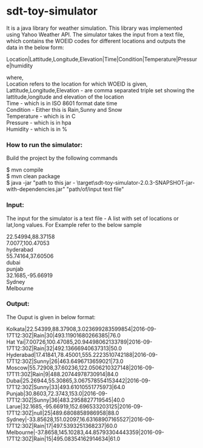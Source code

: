 # sdt-toy-simulator

It is a java library for weather simulation. This library was implemented using Yahoo Weather API. The simulator takes the input from a text file, which contains the WOEID codes for different locations and outputs the data in the below form:

Location|Lattitude,Longitude,Elevation|Time|Condition|Temperature|Pressure|humidity

where,<br />
Location refers to the location for which WOEID is given,<br />
Lattitude,Longitude,Elevation - are comma separated triple set showing the lattitude,longitude and elevation of the location <br />
Time - which is in ISO 8601 format date time <br />
Condition - Either this is Rain,Sunny and Snow <br />
Temperature - which is in C <br />
Pressure - which is in hpa <br />
Humidity - which is in % <br />

<h3> How to run the simulator: </h3>
Build the project by the following commands

$ mvn compile <br />
$ mvn clean package <br />
$ java -jar "path to this jar - \target\sdt-toy-simulator-2.0.3-SNAPSHOT-jar-with-dependencies.jar" "path/of/input text file" <br />

<h3>Input:</h3>

The input for the simulator is a text file - A list with set of locations or lat,long values. For Example refer to the below sample <br /> 

22.54994,88.37158 <br />
7.0077,100.47053 <br />
hyderabad <br />
55.74164,37.60506 <br />
dubai <br />
punjab <br />
32.1685,-95.66919 <br />
Sydney <br />
Melbourne <br />

<h3>Output:</h3>

The Ouput is given in below format: 

Kolkata|22.54399,88.37908,3.023699283599854|2016-09-17T12:30Z|Rain|30|493.11901680266385|76.0 <br />
Hat Yai|7.00726,100.47085,20.94498062133789|2016-09-17T12:30Z|Rain|32|492.13666940637313|50.0 <br />
Hyderabad|17.41841,78.45001,555.2223510742188|2016-09-17T12:30Z|Sunny|26|463.6496713659021|73.0 <br />
Moscow|55.72908,37.60236,122.0506210327148|2016-09-17T11:30Z|Rain|9|488.20744978730914|84.0 <br />
Dubai|25.26944,55.30865,3.067578554153442|2016-09-17T12:30Z|Sunny|33|493.61010551775973|64.0 <br />
Punjab|30.8603,72.3743,153.0|2016-09-17T12:30Z|Sunny|36|483.2958827719545|40.0 <br />
Larue|32.1685,-95.66919,152.696533203125|2016-09-17T12:30Z|null|25|489.6808858986958|88.0 <br />
Sydney|-33.85628,151.02097,16.63168907165527|2016-09-17T12:30Z|Rain|17|497.5393251368237|60.0 <br />
Melbourne|-37.8658,145.10283,44.85793304443359|2016-09-17T12:30Z|Rain|15|495.08354162914634|61.0 <br />
